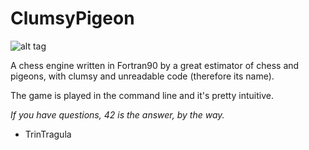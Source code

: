 # ClumsyPigeon

![alt tag](http://i.telegraph.co.uk/multimedia/archive/01435/pigeon_1435675c.jpg)


A chess engine written in Fortran90 by a great estimator of chess and pigeons, with clumsy and unreadable code (therefore its name).

The game is played in the command line and it's pretty intuitive.

*If you have questions, 42 is the answer, by the way.*


- TrinTragula
